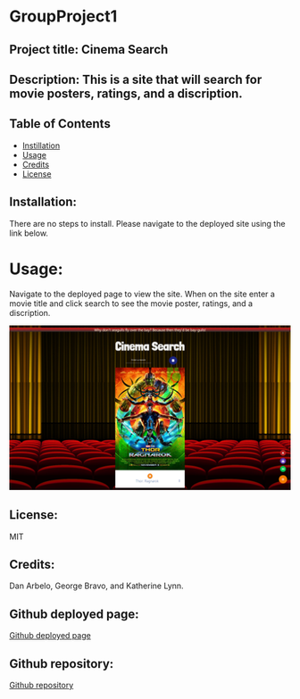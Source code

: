 # GroupProject1

## Project title: Cinema Search

## Description: This is a site that will search for movie posters, ratings, and a discription. 

## Table of Contents
* [Instillation](#installation)
* [Usage](#usage)
* [Credits](#credits)
* [License](#license)


## Installation:

There are no steps to install. Please navigate to the deployed site using the link below.

# Usage: 

Navigate to the deployed page to view the site. When on the site enter a movie title and click search to see the movie poster, ratings, and a discription. 

![Image of site](./Assets/Images/screenshot.png)

## License: 

MIT 


## Credits: 

Dan Arbelo, George Bravo, and Katherine Lynn.

## Github deployed page: 

[Github deployed page]()

## Github repository: 

[Github repository](https://github.com/Govepitr/GroupProject1)
